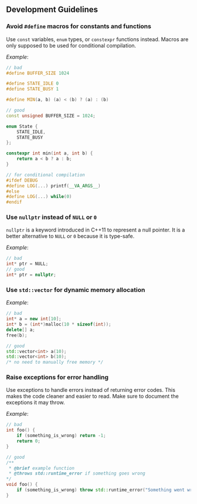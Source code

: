 ## Development Guidelines

### Avoid `#define` macros for constants and functions
Use `const` variables, `enum` types, or `constexpr` functions instead.
Macros are only supposed to be used for conditional compilation.

_Example_:
```cpp
// bad
#define BUFFER_SIZE 1024

#define STATE_IDLE 0
#define STATE_BUSY 1

#define MIN(a, b) (a) < (b) ? (a) : (b)

// good
const unsigned BUFFER_SIZE = 1024;

enum State {
    STATE_IDLE,
    STATE_BUSY
};

constexpr int min(int a, int b) {
    return a < b ? a : b;
}

// for conditional compilation
#ifdef DEBUG
#define LOG(...) printf(__VA_ARGS__)
#else
#define LOG(...) while(0)
#endif
```

### Use `nullptr` instead of `NULL` or `0`
`nullptr` is a keyword introduced in C++11 to represent a null pointer. It is a better alternative to `NULL` or `0` because it is type-safe.

_Example_:
```cpp
// bad
int* ptr = NULL;
// good
int* ptr = nullptr;
```

### Use `std::vector` for dynamic memory allocation

_Example_:
```cpp
// bad
int* a = new int[10];
int* b = (int*)malloc(10 * sizeof(int));
delete[] a;
free(b);

// good
std::vector<int> a(10);
std::vector<int> b(10);
/* no need to manually free memory */
```

### Raise exceptions for error handling
Use exceptions to handle errors instead of returning error codes. This makes the code cleaner and easier to read. Make sure to document the exceptions it may throw.

_Example_:
```cpp
// bad
int foo() {
    if (something_is_wrong) return -1;
    return 0;
}

// good
/**
 * @brief example function
 * @throws std::runtime_error if something goes wrong
*/
void foo() {
    if (something_is_wrong) throw std::runtime_error("Something went wrong");
}
```